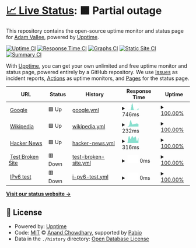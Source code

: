 # [📈 Live Status](https://adamvallee.github.io/upptime): <!--live status--> **🟧 Partial outage**

This repository contains the open-source uptime monitor and status page for [Adam Vallee](https://adamvallee.github.io/upptime), powered by [Upptime](https://github.com/upptime/upptime).

[![Uptime CI](https://github.com/adamvallee/upptime/workflows/Uptime%20CI/badge.svg)](https://github.com/adamvallee/upptime/actions?query=workflow%3A%22Uptime+CI%22)
[![Response Time CI](https://github.com/adamvallee/upptime/workflows/Response%20Time%20CI/badge.svg)](https://github.com/adamvallee/upptime/actions?query=workflow%3A%22Response+Time+CI%22)
[![Graphs CI](https://github.com/adamvallee/upptime/workflows/Graphs%20CI/badge.svg)](https://github.com/adamvallee/upptime/actions?query=workflow%3A%22Graphs+CI%22)
[![Static Site CI](https://github.com/adamvallee/upptime/workflows/Static%20Site%20CI/badge.svg)](https://github.com/adamvallee/upptime/actions?query=workflow%3A%22Static+Site+CI%22)
[![Summary CI](https://github.com/adamvallee/upptime/workflows/Summary%20CI/badge.svg)](https://github.com/adamvallee/upptime/actions?query=workflow%3A%22Summary+CI%22)

With [Upptime](https://upptime.js.org), you can get your own unlimited and free uptime monitor and status page, powered entirely by a GitHub repository. We use [Issues](https://github.com/adamvallee/upptime/issues) as incident reports, [Actions](https://github.com/adamvallee/upptime/actions) as uptime monitors, and [Pages](https://adamvallee.github.io/upptime) for the status page.

<!--start: status pages-->
<!-- This summary is generated by Upptime (https://github.com/upptime/upptime) -->
<!-- Do not edit this manually, your changes will be overwritten -->
<!-- prettier-ignore -->
| URL | Status | History | Response Time | Uptime |
| --- | ------ | ------- | ------------- | ------ |
| <img alt="" src="https://icons.duckduckgo.com/ip3/www.google.com.ico" height="13"> [Google](https://www.google.com) | 🟩 Up | [google.yml](https://github.com/adamvallee/upptime/commits/HEAD/history/google.yml) | <details><summary><img alt="Response time graph" src="./graphs/google/response-time-week.png" height="20"> 746ms</summary><br><a href="https://adamvallee.github.io/upptime/history/google"><img alt="Response time 195" src="https://img.shields.io/endpoint?url=https%3A%2F%2Fraw.githubusercontent.com%2Fadamvallee%2Fupptime%2FHEAD%2Fapi%2Fgoogle%2Fresponse-time.json"></a><br><a href="https://adamvallee.github.io/upptime/history/google"><img alt="24-hour response time 1098" src="https://img.shields.io/endpoint?url=https%3A%2F%2Fraw.githubusercontent.com%2Fadamvallee%2Fupptime%2FHEAD%2Fapi%2Fgoogle%2Fresponse-time-day.json"></a><br><a href="https://adamvallee.github.io/upptime/history/google"><img alt="7-day response time 746" src="https://img.shields.io/endpoint?url=https%3A%2F%2Fraw.githubusercontent.com%2Fadamvallee%2Fupptime%2FHEAD%2Fapi%2Fgoogle%2Fresponse-time-week.json"></a><br><a href="https://adamvallee.github.io/upptime/history/google"><img alt="30-day response time 244" src="https://img.shields.io/endpoint?url=https%3A%2F%2Fraw.githubusercontent.com%2Fadamvallee%2Fupptime%2FHEAD%2Fapi%2Fgoogle%2Fresponse-time-month.json"></a><br><a href="https://adamvallee.github.io/upptime/history/google"><img alt="1-year response time 195" src="https://img.shields.io/endpoint?url=https%3A%2F%2Fraw.githubusercontent.com%2Fadamvallee%2Fupptime%2FHEAD%2Fapi%2Fgoogle%2Fresponse-time-year.json"></a></details> | <details><summary><a href="https://adamvallee.github.io/upptime/history/google">100.00%</a></summary><a href="https://adamvallee.github.io/upptime/history/google"><img alt="All-time uptime 100.00%" src="https://img.shields.io/endpoint?url=https%3A%2F%2Fraw.githubusercontent.com%2Fadamvallee%2Fupptime%2FHEAD%2Fapi%2Fgoogle%2Fuptime.json"></a><br><a href="https://adamvallee.github.io/upptime/history/google"><img alt="24-hour uptime 100.00%" src="https://img.shields.io/endpoint?url=https%3A%2F%2Fraw.githubusercontent.com%2Fadamvallee%2Fupptime%2FHEAD%2Fapi%2Fgoogle%2Fuptime-day.json"></a><br><a href="https://adamvallee.github.io/upptime/history/google"><img alt="7-day uptime 100.00%" src="https://img.shields.io/endpoint?url=https%3A%2F%2Fraw.githubusercontent.com%2Fadamvallee%2Fupptime%2FHEAD%2Fapi%2Fgoogle%2Fuptime-week.json"></a><br><a href="https://adamvallee.github.io/upptime/history/google"><img alt="30-day uptime 100.00%" src="https://img.shields.io/endpoint?url=https%3A%2F%2Fraw.githubusercontent.com%2Fadamvallee%2Fupptime%2FHEAD%2Fapi%2Fgoogle%2Fuptime-month.json"></a><br><a href="https://adamvallee.github.io/upptime/history/google"><img alt="1-year uptime 100.00%" src="https://img.shields.io/endpoint?url=https%3A%2F%2Fraw.githubusercontent.com%2Fadamvallee%2Fupptime%2FHEAD%2Fapi%2Fgoogle%2Fuptime-year.json"></a></details>
| <img alt="" src="https://icons.duckduckgo.com/ip3/en.wikipedia.org.ico" height="13"> [Wikipedia](https://en.wikipedia.org) | 🟩 Up | [wikipedia.yml](https://github.com/adamvallee/upptime/commits/HEAD/history/wikipedia.yml) | <details><summary><img alt="Response time graph" src="./graphs/wikipedia/response-time-week.png" height="20"> 232ms</summary><br><a href="https://adamvallee.github.io/upptime/history/wikipedia"><img alt="Response time 243" src="https://img.shields.io/endpoint?url=https%3A%2F%2Fraw.githubusercontent.com%2Fadamvallee%2Fupptime%2FHEAD%2Fapi%2Fwikipedia%2Fresponse-time.json"></a><br><a href="https://adamvallee.github.io/upptime/history/wikipedia"><img alt="24-hour response time 189" src="https://img.shields.io/endpoint?url=https%3A%2F%2Fraw.githubusercontent.com%2Fadamvallee%2Fupptime%2FHEAD%2Fapi%2Fwikipedia%2Fresponse-time-day.json"></a><br><a href="https://adamvallee.github.io/upptime/history/wikipedia"><img alt="7-day response time 232" src="https://img.shields.io/endpoint?url=https%3A%2F%2Fraw.githubusercontent.com%2Fadamvallee%2Fupptime%2FHEAD%2Fapi%2Fwikipedia%2Fresponse-time-week.json"></a><br><a href="https://adamvallee.github.io/upptime/history/wikipedia"><img alt="30-day response time 247" src="https://img.shields.io/endpoint?url=https%3A%2F%2Fraw.githubusercontent.com%2Fadamvallee%2Fupptime%2FHEAD%2Fapi%2Fwikipedia%2Fresponse-time-month.json"></a><br><a href="https://adamvallee.github.io/upptime/history/wikipedia"><img alt="1-year response time 243" src="https://img.shields.io/endpoint?url=https%3A%2F%2Fraw.githubusercontent.com%2Fadamvallee%2Fupptime%2FHEAD%2Fapi%2Fwikipedia%2Fresponse-time-year.json"></a></details> | <details><summary><a href="https://adamvallee.github.io/upptime/history/wikipedia">100.00%</a></summary><a href="https://adamvallee.github.io/upptime/history/wikipedia"><img alt="All-time uptime 100.00%" src="https://img.shields.io/endpoint?url=https%3A%2F%2Fraw.githubusercontent.com%2Fadamvallee%2Fupptime%2FHEAD%2Fapi%2Fwikipedia%2Fuptime.json"></a><br><a href="https://adamvallee.github.io/upptime/history/wikipedia"><img alt="24-hour uptime 100.00%" src="https://img.shields.io/endpoint?url=https%3A%2F%2Fraw.githubusercontent.com%2Fadamvallee%2Fupptime%2FHEAD%2Fapi%2Fwikipedia%2Fuptime-day.json"></a><br><a href="https://adamvallee.github.io/upptime/history/wikipedia"><img alt="7-day uptime 100.00%" src="https://img.shields.io/endpoint?url=https%3A%2F%2Fraw.githubusercontent.com%2Fadamvallee%2Fupptime%2FHEAD%2Fapi%2Fwikipedia%2Fuptime-week.json"></a><br><a href="https://adamvallee.github.io/upptime/history/wikipedia"><img alt="30-day uptime 100.00%" src="https://img.shields.io/endpoint?url=https%3A%2F%2Fraw.githubusercontent.com%2Fadamvallee%2Fupptime%2FHEAD%2Fapi%2Fwikipedia%2Fuptime-month.json"></a><br><a href="https://adamvallee.github.io/upptime/history/wikipedia"><img alt="1-year uptime 100.00%" src="https://img.shields.io/endpoint?url=https%3A%2F%2Fraw.githubusercontent.com%2Fadamvallee%2Fupptime%2FHEAD%2Fapi%2Fwikipedia%2Fuptime-year.json"></a></details>
| <img alt="" src="https://icons.duckduckgo.com/ip3/news.ycombinator.com.ico" height="13"> [Hacker News](https://news.ycombinator.com) | 🟩 Up | [hacker-news.yml](https://github.com/adamvallee/upptime/commits/HEAD/history/hacker-news.yml) | <details><summary><img alt="Response time graph" src="./graphs/hacker-news/response-time-week.png" height="20"> 316ms</summary><br><a href="https://adamvallee.github.io/upptime/history/hacker-news"><img alt="Response time 293" src="https://img.shields.io/endpoint?url=https%3A%2F%2Fraw.githubusercontent.com%2Fadamvallee%2Fupptime%2FHEAD%2Fapi%2Fhacker-news%2Fresponse-time.json"></a><br><a href="https://adamvallee.github.io/upptime/history/hacker-news"><img alt="24-hour response time 321" src="https://img.shields.io/endpoint?url=https%3A%2F%2Fraw.githubusercontent.com%2Fadamvallee%2Fupptime%2FHEAD%2Fapi%2Fhacker-news%2Fresponse-time-day.json"></a><br><a href="https://adamvallee.github.io/upptime/history/hacker-news"><img alt="7-day response time 316" src="https://img.shields.io/endpoint?url=https%3A%2F%2Fraw.githubusercontent.com%2Fadamvallee%2Fupptime%2FHEAD%2Fapi%2Fhacker-news%2Fresponse-time-week.json"></a><br><a href="https://adamvallee.github.io/upptime/history/hacker-news"><img alt="30-day response time 301" src="https://img.shields.io/endpoint?url=https%3A%2F%2Fraw.githubusercontent.com%2Fadamvallee%2Fupptime%2FHEAD%2Fapi%2Fhacker-news%2Fresponse-time-month.json"></a><br><a href="https://adamvallee.github.io/upptime/history/hacker-news"><img alt="1-year response time 293" src="https://img.shields.io/endpoint?url=https%3A%2F%2Fraw.githubusercontent.com%2Fadamvallee%2Fupptime%2FHEAD%2Fapi%2Fhacker-news%2Fresponse-time-year.json"></a></details> | <details><summary><a href="https://adamvallee.github.io/upptime/history/hacker-news">100.00%</a></summary><a href="https://adamvallee.github.io/upptime/history/hacker-news"><img alt="All-time uptime 100.00%" src="https://img.shields.io/endpoint?url=https%3A%2F%2Fraw.githubusercontent.com%2Fadamvallee%2Fupptime%2FHEAD%2Fapi%2Fhacker-news%2Fuptime.json"></a><br><a href="https://adamvallee.github.io/upptime/history/hacker-news"><img alt="24-hour uptime 100.00%" src="https://img.shields.io/endpoint?url=https%3A%2F%2Fraw.githubusercontent.com%2Fadamvallee%2Fupptime%2FHEAD%2Fapi%2Fhacker-news%2Fuptime-day.json"></a><br><a href="https://adamvallee.github.io/upptime/history/hacker-news"><img alt="7-day uptime 100.00%" src="https://img.shields.io/endpoint?url=https%3A%2F%2Fraw.githubusercontent.com%2Fadamvallee%2Fupptime%2FHEAD%2Fapi%2Fhacker-news%2Fuptime-week.json"></a><br><a href="https://adamvallee.github.io/upptime/history/hacker-news"><img alt="30-day uptime 100.00%" src="https://img.shields.io/endpoint?url=https%3A%2F%2Fraw.githubusercontent.com%2Fadamvallee%2Fupptime%2FHEAD%2Fapi%2Fhacker-news%2Fuptime-month.json"></a><br><a href="https://adamvallee.github.io/upptime/history/hacker-news"><img alt="1-year uptime 100.00%" src="https://img.shields.io/endpoint?url=https%3A%2F%2Fraw.githubusercontent.com%2Fadamvallee%2Fupptime%2FHEAD%2Fapi%2Fhacker-news%2Fuptime-year.json"></a></details>
| <img alt="" src="https://icons.duckduckgo.com/ip3/thissitedoesnotexist.koj.co.ico" height="13"> [Test Broken Site](https://thissitedoesnotexist.koj.co) | 🟥 Down | [test-broken-site.yml](https://github.com/adamvallee/upptime/commits/HEAD/history/test-broken-site.yml) | <details><summary><img alt="Response time graph" src="./graphs/test-broken-site/response-time-week.png" height="20"> 0ms</summary><br><a href="https://adamvallee.github.io/upptime/history/test-broken-site"><img alt="Response time 0" src="https://img.shields.io/endpoint?url=https%3A%2F%2Fraw.githubusercontent.com%2Fadamvallee%2Fupptime%2FHEAD%2Fapi%2Ftest-broken-site%2Fresponse-time.json"></a><br><a href="https://adamvallee.github.io/upptime/history/test-broken-site"><img alt="24-hour response time 0" src="https://img.shields.io/endpoint?url=https%3A%2F%2Fraw.githubusercontent.com%2Fadamvallee%2Fupptime%2FHEAD%2Fapi%2Ftest-broken-site%2Fresponse-time-day.json"></a><br><a href="https://adamvallee.github.io/upptime/history/test-broken-site"><img alt="7-day response time 0" src="https://img.shields.io/endpoint?url=https%3A%2F%2Fraw.githubusercontent.com%2Fadamvallee%2Fupptime%2FHEAD%2Fapi%2Ftest-broken-site%2Fresponse-time-week.json"></a><br><a href="https://adamvallee.github.io/upptime/history/test-broken-site"><img alt="30-day response time 0" src="https://img.shields.io/endpoint?url=https%3A%2F%2Fraw.githubusercontent.com%2Fadamvallee%2Fupptime%2FHEAD%2Fapi%2Ftest-broken-site%2Fresponse-time-month.json"></a><br><a href="https://adamvallee.github.io/upptime/history/test-broken-site"><img alt="1-year response time 0" src="https://img.shields.io/endpoint?url=https%3A%2F%2Fraw.githubusercontent.com%2Fadamvallee%2Fupptime%2FHEAD%2Fapi%2Ftest-broken-site%2Fresponse-time-year.json"></a></details> | <details><summary><a href="https://adamvallee.github.io/upptime/history/test-broken-site">100.00%</a></summary><a href="https://adamvallee.github.io/upptime/history/test-broken-site"><img alt="All-time uptime 100.00%" src="https://img.shields.io/endpoint?url=https%3A%2F%2Fraw.githubusercontent.com%2Fadamvallee%2Fupptime%2FHEAD%2Fapi%2Ftest-broken-site%2Fuptime.json"></a><br><a href="https://adamvallee.github.io/upptime/history/test-broken-site"><img alt="24-hour uptime 100.00%" src="https://img.shields.io/endpoint?url=https%3A%2F%2Fraw.githubusercontent.com%2Fadamvallee%2Fupptime%2FHEAD%2Fapi%2Ftest-broken-site%2Fuptime-day.json"></a><br><a href="https://adamvallee.github.io/upptime/history/test-broken-site"><img alt="7-day uptime 100.00%" src="https://img.shields.io/endpoint?url=https%3A%2F%2Fraw.githubusercontent.com%2Fadamvallee%2Fupptime%2FHEAD%2Fapi%2Ftest-broken-site%2Fuptime-week.json"></a><br><a href="https://adamvallee.github.io/upptime/history/test-broken-site"><img alt="30-day uptime 100.00%" src="https://img.shields.io/endpoint?url=https%3A%2F%2Fraw.githubusercontent.com%2Fadamvallee%2Fupptime%2FHEAD%2Fapi%2Ftest-broken-site%2Fuptime-month.json"></a><br><a href="https://adamvallee.github.io/upptime/history/test-broken-site"><img alt="1-year uptime 100.00%" src="https://img.shields.io/endpoint?url=https%3A%2F%2Fraw.githubusercontent.com%2Fadamvallee%2Fupptime%2FHEAD%2Fapi%2Ftest-broken-site%2Fuptime-year.json"></a></details>
| <img alt="" src="https://icons.duckduckgo.com/ip3/null.ico" height="13"> [IPv6 test](forwardemail.net) | 🟥 Down | [i-pv6-test.yml](https://github.com/adamvallee/upptime/commits/HEAD/history/i-pv6-test.yml) | <details><summary><img alt="Response time graph" src="./graphs/i-pv6-test/response-time-week.png" height="20"> 0ms</summary><br><a href="https://adamvallee.github.io/upptime/history/i-pv6-test"><img alt="Response time 0" src="https://img.shields.io/endpoint?url=https%3A%2F%2Fraw.githubusercontent.com%2Fadamvallee%2Fupptime%2FHEAD%2Fapi%2Fi-pv6-test%2Fresponse-time.json"></a><br><a href="https://adamvallee.github.io/upptime/history/i-pv6-test"><img alt="24-hour response time 0" src="https://img.shields.io/endpoint?url=https%3A%2F%2Fraw.githubusercontent.com%2Fadamvallee%2Fupptime%2FHEAD%2Fapi%2Fi-pv6-test%2Fresponse-time-day.json"></a><br><a href="https://adamvallee.github.io/upptime/history/i-pv6-test"><img alt="7-day response time 0" src="https://img.shields.io/endpoint?url=https%3A%2F%2Fraw.githubusercontent.com%2Fadamvallee%2Fupptime%2FHEAD%2Fapi%2Fi-pv6-test%2Fresponse-time-week.json"></a><br><a href="https://adamvallee.github.io/upptime/history/i-pv6-test"><img alt="30-day response time 0" src="https://img.shields.io/endpoint?url=https%3A%2F%2Fraw.githubusercontent.com%2Fadamvallee%2Fupptime%2FHEAD%2Fapi%2Fi-pv6-test%2Fresponse-time-month.json"></a><br><a href="https://adamvallee.github.io/upptime/history/i-pv6-test"><img alt="1-year response time 0" src="https://img.shields.io/endpoint?url=https%3A%2F%2Fraw.githubusercontent.com%2Fadamvallee%2Fupptime%2FHEAD%2Fapi%2Fi-pv6-test%2Fresponse-time-year.json"></a></details> | <details><summary><a href="https://adamvallee.github.io/upptime/history/i-pv6-test">100.00%</a></summary><a href="https://adamvallee.github.io/upptime/history/i-pv6-test"><img alt="All-time uptime 100.00%" src="https://img.shields.io/endpoint?url=https%3A%2F%2Fraw.githubusercontent.com%2Fadamvallee%2Fupptime%2FHEAD%2Fapi%2Fi-pv6-test%2Fuptime.json"></a><br><a href="https://adamvallee.github.io/upptime/history/i-pv6-test"><img alt="24-hour uptime 100.00%" src="https://img.shields.io/endpoint?url=https%3A%2F%2Fraw.githubusercontent.com%2Fadamvallee%2Fupptime%2FHEAD%2Fapi%2Fi-pv6-test%2Fuptime-day.json"></a><br><a href="https://adamvallee.github.io/upptime/history/i-pv6-test"><img alt="7-day uptime 100.00%" src="https://img.shields.io/endpoint?url=https%3A%2F%2Fraw.githubusercontent.com%2Fadamvallee%2Fupptime%2FHEAD%2Fapi%2Fi-pv6-test%2Fuptime-week.json"></a><br><a href="https://adamvallee.github.io/upptime/history/i-pv6-test"><img alt="30-day uptime 100.00%" src="https://img.shields.io/endpoint?url=https%3A%2F%2Fraw.githubusercontent.com%2Fadamvallee%2Fupptime%2FHEAD%2Fapi%2Fi-pv6-test%2Fuptime-month.json"></a><br><a href="https://adamvallee.github.io/upptime/history/i-pv6-test"><img alt="1-year uptime 100.00%" src="https://img.shields.io/endpoint?url=https%3A%2F%2Fraw.githubusercontent.com%2Fadamvallee%2Fupptime%2FHEAD%2Fapi%2Fi-pv6-test%2Fuptime-year.json"></a></details>

<!--end: status pages-->

[**Visit our status website →**](https://adamvallee.github.io/upptime)

## 📄 License

- Powered by: [Upptime](https://github.com/upptime/upptime)
- Code: [MIT](./LICENSE) © [Anand Chowdhary](https://anandchowdhary.com), supported by [Pabio](https://pabio.com)
- Data in the `./history` directory: [Open Database License](https://opendatacommons.org/licenses/odbl/1-0/)
